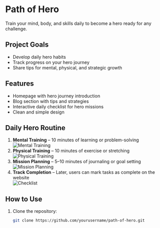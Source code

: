 # Path of Hero

Train your mind, body, and skills daily to become a hero ready for any challenge.

## Project Goals
- Develop daily hero habits
- Track progress on your hero journey
- Share tips for mental, physical, and strategic growth

## Features
- Homepage with hero journey introduction
- Blog section with tips and strategies
- Interactive daily checklist for hero missions
- Clean and simple design

## Daily Hero Routine
1. **Mental Training** – 10 minutes of learning or problem-solving  
   ![Mental Training](https://via.placeholder.com/200x150)
2. **Physical Training** – 10 minutes of exercise or stretching  
   ![Physical Training](https://via.placeholder.com/200x150)
3. **Mission Planning** – 5–10 minutes of journaling or goal setting  
   ![Mission Planning](https://via.placeholder.com/200x150)
4. **Track Completion** – Later, users can mark tasks as complete on the website  
   ![Checklist](https://via.placeholder.com/200x150)

## How to Use
1. Clone the repository:  
   ```bash
   git clone https://github.com/yourusername/path-of-hero.git
